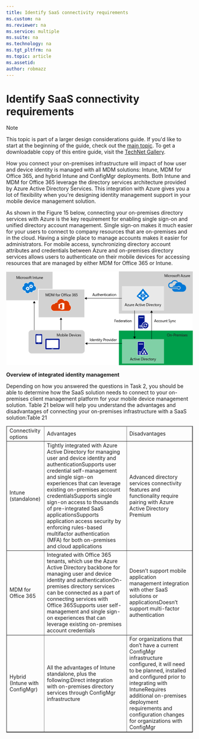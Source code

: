 ```yaml
---
title: Identify SaaS connectivity requirements
ms.custom: na
ms.reviewer: na
ms.service: multiple
ms.suite: na
ms.technology: na 
ms.tgt_pltfrm: na
ms.topic: article
ms.assetid:  
author: robmazz
---
```

# Identify SaaS connectivity requirements

>[!NOTE]
>This topic is part of a larger design considerations guide. If you'd like to start at the beginning of the guide, check out the [main topic](mdm-design-considerations-guide.md). To get a downloadable copy of this entire guide, visit the [TechNet Gallery](https://gallery.technet.microsoft.com/Mobile-Device-Management-7d401582).

How you connect your on-premises infrastructure will impact of how user and device identity is managed with all MDM solutions: Intune, MDM for Office 365, and hybrid Intune and ConfigMgr deployments. Both Intune and MDM for Office 365 leverage the directory services architecture provided by Azure Active Directory Services. This integration with Azure gives you a lot of flexibility when you're designing identity management support in your mobile device management solution.

As shown in the Figure 15 below, connecting your on-premises directory services with Azure is the key requirement for enabling single sign-on and unified directory account management. Single sign-on makes it much easier for your users to connect to company resources that are on-premises and in the cloud. Having a single place to manage accounts makes it easier for administrators. For mobile access, synchronizing directory account attributes and credentials between Azure and on-premises directory services allows users to authenticate on their mobile devices for accessing resources that are managed by either MDM for Office 365 or Intune.

![Overview of integrated identity management](./media/MDM_Figure_15.png)

**Overview of integrated identity management**

Depending on how you answered the questions in Task 2, you should be able to determine how the SaaS solution needs to connect to your on-premises client management platform for your mobile device management solution. Table 21 below will help you understand the advantages and disadvantages of connecting your on-premises infrastructure with a SaaS solution:</para><para><legacyBold>Table 21</legacyBold></para><table border="1"><thead><tr><TD><para>Connectivity options</para></TD><TD><para>Advantages</para></TD><TD><para>Disadvantages</para></TD></tr></thead><tbody><tr><TD><para><token>Intune</token> (standalone)</para></TD><TD><list class="bullet"><listItem><para>Tightly integrated with <token>Azure Active Directory</token> for managing user and device identity and authentication</para></listItem><listItem><para>Supports user credential self-management and single sign-on experiences that can leverage existing on-premises account credentials</para></listItem><listItem><para>Supports single sign-on access to  thousands of pre-integrated SaaS applications</para></listItem><listItem><para>Supports application access security by enforcing rules-based multifactor authentication (MFA) for both on-premises and cloud applications</para></listItem></list></TD><TD><list class="bullet"><listItem><para>Advanced directory services connectivity features and functionality require pairing with <token>Azure Active Directory</token> Premium</para></listItem></list></TD></tr><tr><TD><para><token>MDM for Office 365</token></para></TD><TD><list class="bullet"><listItem><para>Integrated with <token>Office 365</token> tenants, which use the <token>Azure Active Directory</token> backbone for managing user and device identity and authentication</para></listItem><listItem><para>On-premises directory services can be connected as a part of connecting services with <token>Office 365</token></para></listItem><listItem><para>Supports user self-management and single sign-on experiences that can leverage existing on-premises account credentials</para></listItem></list></TD><TD><list class="bullet"><listItem><para>Doesn’t support mobile application management integration with other SaaS solutions or applications</para></listItem><listItem><para>Doesn’t support multi-factor authentication</para></listItem></list></TD></tr><tr><TD><para>Hybrid (<token>Intune</token> with <token>ConfigMgr</token>)</para></TD><TD><list class="bullet"><listItem><para>All the advantages of <token>Intune</token> standalone, plus the following:</para><list class="bullet"><listItem><para>Direct integration with on-premises directory services through <token>ConfigMgr</token> infrastructure</para></listItem></list></listItem></list></TD><TD><list class="bullet"><listItem><para>For organizations that don’t have a current <token>ConfigMgr</token> infrastructure configured, it will need to be planned, installed and configured prior to integrating with <token>Intune</token></para></listItem><listItem><para>Requires additional on-premises deployment requirements and configuration changes for organizations with <token>ConfigMgr</token></para></listItem></list></TD></tr></tbody></table></content>
</section></sections></section><section>



